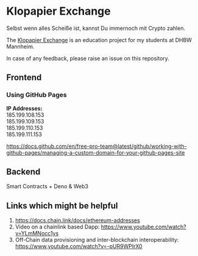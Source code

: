 # Klopapier Exchange

Selbst wenn alles Scheiße ist, kannst Du immernoch mit Crypto zahlen.


The [Klopapier Exchange](https://klopapier.exchange) is an education project for my students at DHBW Mannheim.

In case of any feedback, please raise an issue on this repository.

## Frontend
### Using GitHub Pages
**IP Addresses:**  
185.199.108.153  
185.199.109.153  
185.199.110.153  
185.199.111.153  

https://docs.github.com/en/free-pro-team@latest/github/working-with-github-pages/managing-a-custom-domain-for-your-github-pages-site


## Backend
Smart Contracts + Deno & Web3  


## Links which might be helpful
1. https://docs.chain.link/docs/ethereum-addresses  
2. Video on a chainlink based Dapp: https://www.youtube.com/watch?v=YLmMNocc1ys  
3. Off-Chain data provisioning and inter-blockchain interoperability: https://www.youtube.com/watch?v=-pUR9WPIrX0


